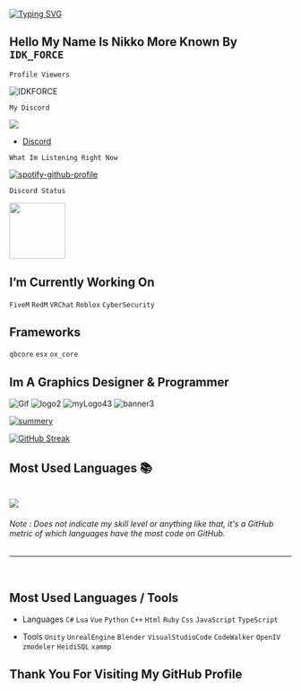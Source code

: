 [![Typing SVG](https://readme-typing-svg.herokuapp.com?size=24&duration=6500&color=FFFFFF&lines=WELCOME+TO+MY+Github)](https://git.io/typing-svg)


## Hello My Name Is Nikko More Known By ```IDK_FORCE```


```Profile Viewers```

<p align="left"> <img src="https://komarev.com/ghpvc/?username=IDKFORCE" alt="IDKFORCE" /> </p>

```My Discord```
 <div align="left">
  <p><a href="https://discord.gg/UFng7DWnWP">
      <img src="https://img.shields.io/discord/869166393470357535?style=for-the-badge&logo=discord&labelColor=7289da&logoColor=white&color=2c2f33&label=Discord"/>
  </a></p>
</div>

- [Discord](https://discord.gg/UFng7DWnWP)

```What Im Listening Right Now```

[![spotify-github-profile](https://spotify-github-profile.vercel.app/api/view?uid=boricuahype19&cover_image=true&theme=default&bar_color=0029a3&bar_color_cover=false)](https://spotify-github-profile.vercel.app/api/view?uid=boricuahype19&redirect=true)

```Discord Status```

<a href="https://discord.com/users/494351466614489108">
<img height="100px" src="https://discord.c99.nl/widget/theme-4/494351466614489108.png" />
</a>

## I’m Currently Working On


```FiveM``` ```RedM``` ```VRChat``` ```Roblox``` ```CyberSecurity``` 

## Frameworks
```qbcore``` ```esx``` ```ox_core```

## Im A Graphics Designer & Programmer

![Gif](https://github.com/IDKFORCE/IDKFORCE/assets/71199348/78b423dc-d167-41a3-94fb-a20b84c0b73e)
![logo2](https://github.com/IDKFORCE/IDKFORCE/assets/71199348/b1459120-fd84-4085-b46f-36db0b728a84)
![myLogo43](https://github.com/IDKFORCE/IDKFORCE/assets/71199348/de468e38-f5b1-4f5e-ac2e-ec7ba130b770)
![banner3](https://github.com/IDKFORCE/IDKFORCE/assets/71199348/be0d2a43-4591-4bd5-95ad-682040a56407)

[![summery](https://github-readme-stats.vercel.app/api?username=IDKFORCE&show_icons=true&theme=github_dark&count_private=true&hide_border=true)](https://github.com/IDKFORCE/github-readme-stats)  

[![GitHub Streak](http://github-readme-streak-stats.herokuapp.com?user=IDKFORCE&theme=github-dark-blue&hide_border=true)](https://git.io/streak-stats)

## Most Used Languages 📚
<br>
<img src="https://github-readme-stats.anuraghazra1.vercel.app/api/top-langs/?username=IDKFORCE&theme=dark&hide_border=true&no-bg=true&no-frame=true&langs_count=10">
</p>
<h6>Note : Does not indicate my skill level or anything like that, it's a GitHub metric of which languages have the most code on GitHub.</h6>
</p>

<hr>
<br>
	 
## Most Used Languages / Tools
-	Languages
```C#``` ```Lua``` ```Vue``` ```Python``` ```C++``` ```Html``` ```Ruby``` ```Css``` ```JavaScript``` ```TypeScript```
	 
- Tools
```Unity``` ```UnrealEngine``` ```Blender``` ```VisualStudioCode``` ```CodeWalker``` ```OpenIV``` ```zmodeler``` ```HeidiSQL``` ```xammp```


	 
## Thank You For Visiting My GitHub Profile

